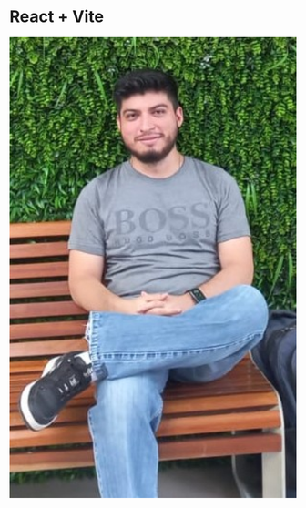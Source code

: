 # React + Vite
<p align="center">
  <img src="./src/assets/foto.jpg" alt="Vista del sistema" width="600"/>
</p>
